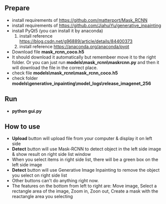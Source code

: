## Prepare
* install requirements of https://github.com/matterport/Mask_RCNN
* install requirements of https://github.com/JiahuiYu/generative_inpainting
* install PyQt5 (you can install it by anaconda)
    1. install reference https://blog.csdn.net/g96889/article/details/84400373
    2. install reference https://anaconda.org/anaconda/pyqt
* Download file **mask_rcnn_coco.h5**
* It should download it automatically but remembeer move it to the right folder. Or you can just run **models\mask_rcnn\maskrcnn.py** and then it will download the file in the correct place.
* check file **models\mask_rcnn\mask_rcnn_coco.h5**
* check folder **models\generative_inpainting\model_logs\release_imagenet_256**

## Run
* **python gui.py**

## How to use
* **Upload** button will upload file from your computer & display it on left side
* **Detect** button will use Mask-RCNN to detect object in the left side image &  show result on right side list window
* When you select items in right side list, there will be a green box on the left side image
* **Detect** button will use Generative Image Inpainting to remove the object you select on right side list
* Other buttons can't do anything right now.
* The features on the bottom from left to right are: Move image, Select a rectangle area of the image, Zoom in, Zoon out, Create a mask with the reactangle area you selecting
